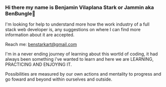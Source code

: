 ### Hi there my name is Benjamin Vilaplana Stark or Jammin aka BenBungle👋


I'm looking for help to understand more how the work industry of a full stack web developer is, any suggestions on where I can find more information about it are accepted.

Reach me: benstarkart@gmail.com

I'm in a never ending journey of learning about this wortld of coding, it had always been something i've wanted to learn and here we are LEARNING, PRACTICING AND ENJOYING IT.

Possibilities are measured by our own actions and mentality to progress and go foward and beyond within ourselves and outside.


<!--
**BenBungle/BenBungle** is a ✨ _special_ ✨ repository because its `README.md` (this file) appears on your GitHub profile.

Here are some ideas to get you started:

- 🔭 I’m currently working on ...
- 🌱 I’m currently learning ...
- 👯 I’m looking to collaborate on ...
- 🤔 I’m looking for help with ...
- 💬 Ask me about ...
- 📫 How to reach me: ...
- 😄 Pronouns: ...
- ⚡ Fun fact: ...
-->
